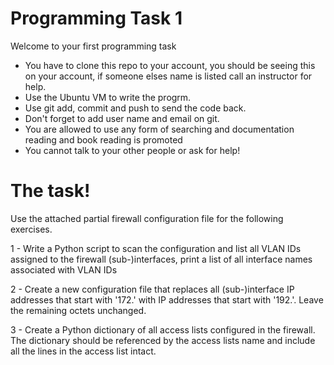 # Programming Task 1 


Welcome to your first programming task 
  - You have to clone this repo to your account, you should be seeing this on your account, if someone elses name is listed call an instructor for help.
  - Use the Ubuntu VM to write the progrm.
  - Use git add, commit and push to send the code back. 
  - Don't forget to add user name and email on git. 
  - You are allowed to use any form of searching and documentation reading and book reading is promoted
  - You cannot talk to your other people or ask for help!

# The task!

Use the attached partial firewall configuration file for the following exercises.
 
1 - Write a Python script to scan the configuration and list all VLAN IDs assigned to the firewall (sub-)interfaces, print a list of all interface names associated with VLAN IDs

2 - Create a new configuration file that replaces all (sub-)interface IP addresses that start with '172.' with IP addresses that start with '192.'. Leave the remaining octets unchanged. 

3 - Create a Python dictionary of all access lists configured in the firewall. The dictionary should be referenced by the access lists name and include all the lines in the access list intact.
  
